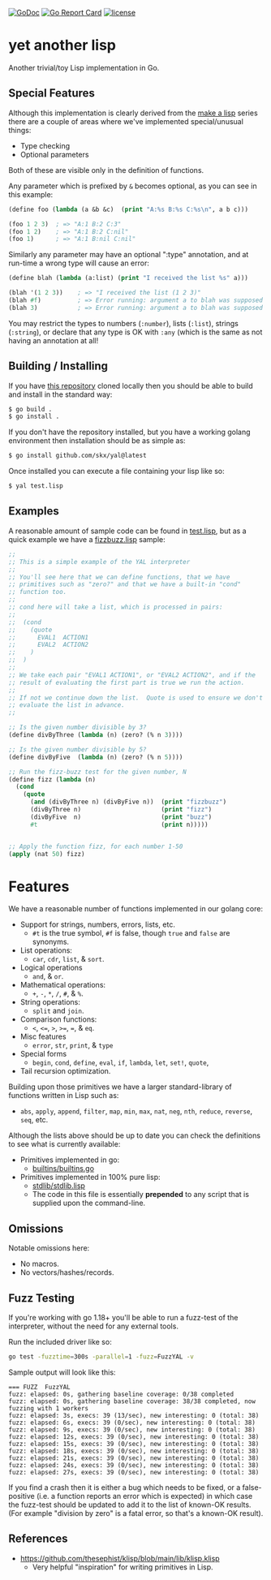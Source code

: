 [![GoDoc](https://img.shields.io/static/v1?label=godoc&message=reference&color=blue)](https://pkg.go.dev/github.com/skx/yal)
[![Go Report Card](https://goreportcard.com/badge/github.com/skx/yal)](https://goreportcard.com/report/github.com/skx/yal)
[![license](https://img.shields.io/github/license/skx/yal.svg)](https://github.com/skx/yal/blob/master/LICENSE)

# yet another lisp

Another trivial/toy Lisp implementation in Go.


## Special Features

Although this implementation is clearly derived from the [make a lisp](https://github.com/kanaka/mal/) series there are a couple of areas where we've implemented special/unusual things:

* Type checking
* Optional parameters

Both of these are visible only in the definition of functions.

Any parameter which is prefixed by `&` becomes optional, as you can see in this example:

```lisp
(define foo (lambda (a &b &c)  (print "A:%s B:%s C:%s\n", a b c)))

(foo 1 2 3)  ; => "A:1 B:2 C:3"
(foo 1 2)    ; => "A:1 B:2 C:nil"
(foo 1)      ; => "A:1 B:nil C:nil"
```

Similarly any parameter may have an optional ":type" annotation, and at run-time a wrong type will cause an error:

```lisp
(define blah (lambda (a:list) (print "I received the list %s" a)))

(blah '(1 2 3))    ; => "I received the list (1 2 3)"
(blah #f)          ; => Error running: argument a to blah was supposed to be list, but got false
(blah 3)           ; => Error running: argument a to blah was supposed to be list, but got 3
```

You may restrict the types to numbers (`:number`), lists (`:list`), strings (`:string`), or declare that any type is OK with `:any` (which is the same as not having an annotation at all!



## Building / Installing

If you have [this repository](https://github.com/skx/yal) cloned locally then
you should be able to build and install in the standard way:

```sh
$ go build .
$ go install .
```

If you don't have the repository installed, but you have a working golang environment then installation should be as simple as:

```sh
$ go install github.com/skx/yal@latest
```

Once installed you can execute a file containing your lisp like so:

```sh
$ yal test.lisp
```



## Examples

A reasonable amount of sample code can be found in [test.lisp](test.lisp), but as a quick example we have a [fizzbuzz.lisp](fizzbuzz.lisp) sample:

```lisp
;;
;; This is a simple example of the YAL interpreter
;;
;; You'll see here that we can define functions, that we have
;; primitives such as "zero?" and that we have a built-in "cond"
;; function too.
;;
;; cond here will take a list, which is processed in pairs:
;;
;;  (cond
;;    (quote
;;      EVAL1  ACTION1
;;      EVAL2  ACTION2
;;    )
;;  )
;;
;; We take each pair "EVAL1 ACTION1", or "EVAL2 ACTION2", and if the
;; result of evaluating the first part is true we run the action.
;;
;; If not we continue down the list.  Quote is used to ensure we don't
;; evaluate the list in advance.
;;

;; Is the given number divisible by 3?
(define divByThree (lambda (n) (zero? (% n 3))))

;; Is the given number divisible by 5?
(define divByFive  (lambda (n) (zero? (% n 5))))

;; Run the fizz-buzz test for the given number, N
(define fizz (lambda (n)
  (cond
    (quote
      (and (divByThree n) (divByFive n))  (print "fizzbuzz")
      (divByThree n)                      (print "fizz")
      (divByFive  n)                      (print "buzz")
      #t                                  (print n)))))


;; Apply the function fizz, for each number 1-50
(apply (nat 50) fizz)
```



# Features

We have a reasonable number of functions implemented in our golang core:

* Support for strings, numbers, errors, lists, etc.
  * `#t` is the true symbol, `#f` is false, though `true` and `false` are synonyms.
* List operations:
  * `car`, `cdr`, `list`, & `sort`.
* Logical operations
  * `and`, & `or`.
* Mathematical operations:
  * `+`, `-`, `*`, `/`, `#`, & `%`.
* String operations:
  * `split` and `join`.
* Comparison functions:
  * `<`, `<=`, `>`, `>=`, `=`, & `eq`.
* Misc features
  * `error`, `str`, `print`, & `type`
* Special forms
  * `begin`, `cond`, `define`, `eval`, `if`, `lambda`, `let`,  `set!`, `quote`,
* Tail recursion optimization.

Building upon those primitives we have a larger standard-library of functions written in Lisp such as:

* `abs`, `apply`, `append`, `filter`, `map`, `min`, `max`, `nat`, `neg`, `nth`, `reduce`, `reverse`, `seq`, etc.

Although the lists above should be up to date you can check the definitions to see what is currently available:

* Primitives implemented in go:
  * [builtins/builtins.go](builtins/builtins.go)
* Primitives implemented in 100% pure lisp:
  * [stdlib/stdlib.lisp](stdlib/stdlib.lisp)
  * The code in this file is essentially **prepended** to any script that is supplied upon the command-line.



## Omissions

Notable omissions here:

* No macros.
* No vectors/hashes/records.


## Fuzz Testing

If you're working with go 1.18+ you'll be able to run a fuzz-test of the interpreter, without the need for any external tools.

Run the included driver like so:

```sh
go test -fuzztime=300s -parallel=1 -fuzz=FuzzYAL -v
```

Sample output will look like this:

```
=== FUZZ  FuzzYAL
fuzz: elapsed: 0s, gathering baseline coverage: 0/38 completed
fuzz: elapsed: 0s, gathering baseline coverage: 38/38 completed, now fuzzing with 1 workers
fuzz: elapsed: 3s, execs: 39 (13/sec), new interesting: 0 (total: 38)
fuzz: elapsed: 6s, execs: 39 (0/sec), new interesting: 0 (total: 38)
fuzz: elapsed: 9s, execs: 39 (0/sec), new interesting: 0 (total: 38)
fuzz: elapsed: 12s, execs: 39 (0/sec), new interesting: 0 (total: 38)
fuzz: elapsed: 15s, execs: 39 (0/sec), new interesting: 0 (total: 38)
fuzz: elapsed: 18s, execs: 39 (0/sec), new interesting: 0 (total: 38)
fuzz: elapsed: 21s, execs: 39 (0/sec), new interesting: 0 (total: 38)
fuzz: elapsed: 24s, execs: 39 (0/sec), new interesting: 0 (total: 38)
fuzz: elapsed: 27s, execs: 39 (0/sec), new interesting: 0 (total: 38)
```

If you find a crash then it is either a bug which needs to be fixed, or a false-positive (i.e. a function reports an error which is expected) in which case the fuzz-test should be updated to add it to the list of known-OK results.  (For example "division by zero" is a fatal error, so that's a known-OK result).




## References

* https://github.com/thesephist/klisp/blob/main/lib/klisp.klisp
  * Very helpful "inspiration" for writing primitives in Lisp.
